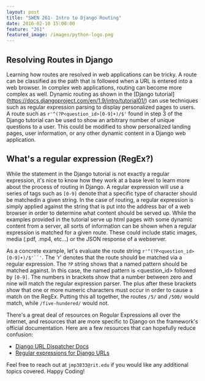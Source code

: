 ```yaml
---
layout: post
title: "SWEN 261- Intro to Django Routing"
date: 2016-02-10 15:00:00
feature: "261"
featured_image: /images/python-logo.png
---
```


## Resolving Routes in Django
Learning how routes are resolved in web applications can be tricky. A route can be classified as the path that is followed when a URL is entered into a web browser. In complex web applications, routing can become more complex as well. Dynamic routing as shown in the [Django tutorial] (https://docs.djangoproject.com/en/1.9/intro/tutorial01/) can use techniques such as regular expression parsing to display personalized pages to users. A route such as ` r'^(?P<question_id>[0-9]+)/$' ` found in step 3 of the Django tutorial can be used to show an arbitrary number of unique questions to a user. This could be modified to show personalized landing pages, user information, or any other dynamic content in a Django web application. 

## What's a regular expression (RegEx?)

While the statement in the Django tutorial is not exactly a regular expression, it's nice to know how they work at a base level to learn more about the process of routing in Django. A regular expression will use a series of tags such as `[0-9]` denote that a specific type of character should be matchedin a given string. In the case of routing, a regular expression is simply applied against the string that is put into the address bar of a web browser in order to determine what content should be served up. While the examples provided in the tutorial serve up html pages with some dynamic content from a server, all sorts of information can be shown when a regular expression is matched for a given route. These could include static images, media (.pdf, .mp4, etc...) or the JSON response of a webserver. 

As a concrete example, let's evaluate the route string `r'^(?P<question_id>[0-9]+)/$'``'`. The 'r' denotes that the route should be matched via a regular expression. The `?P` string shows that a named pattern should be matched against. In this case, the named pattern is <question_id> followed by `[0-9]`. The numbers in brackets show that a number between zero and nine will match the regular expression parser. The plus after these brackets show that one or more numeric characters must occur in order to cause a match on the RegEx. Putting this all together, the routes `/5/` and `/500/` would match, while `/five-hundered/` would not.

There's a great deal of resources on Regular Expressions all over the internet, and resources that are more specific to Django on the framework's official documentation. Here are a few resources that can hopefully reduce confusion: 

* [Django URL Dispatcher Docs](https://docs.djangoproject.com/en/1.9/topics/http/urls/https://docs.djangoproject.com/en/1.9/topics/http/urls/)
* [Regular expressions for Django URLs](http://www.webforefront.com/django/regexpdjangourls.html)

Feel free to reach out at `jmp3833@rit.edu` if you would like any additional topics covered. Happy Coding!

